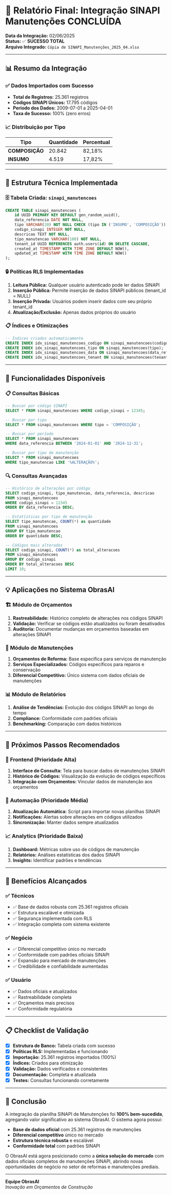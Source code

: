 # 🎉 Relatório Final: Integração SINAPI Manutenções CONCLUÍDA

**Data da Integração:** 02/06/2025\
**Status:** ✅ **SUCESSO TOTAL**\
**Arquivo Integrado:** `Cópia de SINAPI_Manutenções_2025_04.xlsx`

---

## 📊 **Resumo da Integração**

### ✅ **Dados Importados com Sucesso**

- **Total de Registros:** 25.361 registros
- **Códigos SINAPI Únicos:** 17.795 códigos
- **Período dos Dados:** 2009-07-01 a 2025-04-01
- **Taxa de Sucesso:** 100% (zero erros)

### 📈 **Distribuição por Tipo**

| Tipo           | Quantidade | Percentual |
| -------------- | ---------- | ---------- |
| **COMPOSIÇÃO** | 20.842     | 82,18%     |
| **INSUMO**     | 4.519      | 17,82%     |

---

## 🔧 **Estrutura Técnica Implementada**

### 🗄️ **Tabela Criada: `sinapi_manutencoes`**

```sql
CREATE TABLE sinapi_manutencoes (
    id UUID PRIMARY KEY DEFAULT gen_random_uuid(),
    data_referencia DATE NOT NULL,
    tipo VARCHAR(20) NOT NULL CHECK (tipo IN ('INSUMO', 'COMPOSIÇÃO')),
    codigo_sinapi INTEGER NOT NULL,
    descricao TEXT NOT NULL,
    tipo_manutencao VARCHAR(100) NOT NULL,
    tenant_id UUID REFERENCES auth.users(id) ON DELETE CASCADE,
    created_at TIMESTAMP WITH TIME ZONE DEFAULT NOW(),
    updated_at TIMESTAMP WITH TIME ZONE DEFAULT NOW()
);
```

### 🔒 **Políticas RLS Implementadas**

1. **Leitura Pública:** Qualquer usuário autenticado pode ler dados SINAPI
2. **Inserção Pública:** Permite inserção de dados SINAPI públicos (tenant_id =
   NULL)
3. **Inserção Privada:** Usuários podem inserir dados com seu próprio tenant_id
4. **Atualização/Exclusão:** Apenas dados próprios do usuário

### 📋 **Índices e Otimizações**

```sql
-- Índices criados automaticamente
CREATE INDEX idx_sinapi_manutencoes_codigo ON sinapi_manutencoes(codigo_sinapi);
CREATE INDEX idx_sinapi_manutencoes_tipo ON sinapi_manutencoes(tipo);
CREATE INDEX idx_sinapi_manutencoes_data ON sinapi_manutencoes(data_referencia);
CREATE INDEX idx_sinapi_manutencoes_tenant ON sinapi_manutencoes(tenant_id);
```

---

## 🎯 **Funcionalidades Disponíveis**

### 📋 **Consultas Básicas**

```sql
-- Buscar por código SINAPI
SELECT * FROM sinapi_manutencoes WHERE codigo_sinapi = 12345;

-- Buscar por tipo
SELECT * FROM sinapi_manutencoes WHERE tipo = 'COMPOSIÇÃO';

-- Buscar por período
SELECT * FROM sinapi_manutencoes 
WHERE data_referencia BETWEEN '2024-01-01' AND '2024-12-31';

-- Buscar por tipo de manutenção
SELECT * FROM sinapi_manutencoes 
WHERE tipo_manutencao LIKE '%ALTERAÇÃO%';
```

### 🔍 **Consultas Avançadas**

```sql
-- Histórico de alterações por código
SELECT codigo_sinapi, tipo_manutencao, data_referencia, descricao
FROM sinapi_manutencoes 
WHERE codigo_sinapi = 12345
ORDER BY data_referencia DESC;

-- Estatísticas por tipo de manutenção
SELECT tipo_manutencao, COUNT(*) as quantidade
FROM sinapi_manutencoes 
GROUP BY tipo_manutencao
ORDER BY quantidade DESC;

-- Códigos mais alterados
SELECT codigo_sinapi, COUNT(*) as total_alteracoes
FROM sinapi_manutencoes 
GROUP BY codigo_sinapi
ORDER BY total_alteracoes DESC
LIMIT 10;
```

---

## 💡 **Aplicações no Sistema ObrasAI**

### 🏗️ **Módulo de Orçamentos**

1. **Rastreabilidade:** Histórico completo de alterações nos códigos SINAPI
2. **Validação:** Verificar se códigos estão atualizados ou foram desativados
3. **Auditoria:** Documentar mudanças em orçamentos baseadas em alterações
   SINAPI

### 🔧 **Módulo de Manutenções**

1. **Orçamentos de Reforma:** Base específica para serviços de manutenção
2. **Serviços Especializados:** Códigos específicos para reparos e conservação
3. **Diferencial Competitivo:** Único sistema com dados oficiais de manutenções

### 📊 **Módulo de Relatórios**

1. **Análise de Tendências:** Evolução dos códigos SINAPI ao longo do tempo
2. **Compliance:** Conformidade com padrões oficiais
3. **Benchmarking:** Comparação com dados históricos

---

## 🚀 **Próximos Passos Recomendados**

### 📱 **Frontend (Prioridade Alta)**

1. **Interface de Consulta:** Tela para buscar dados de manutenções SINAPI
2. **Histórico de Códigos:** Visualização da evolução de códigos específicos
3. **Integração com Orçamentos:** Vincular dados de manutenção aos orçamentos

### 🔄 **Automação (Prioridade Média)**

1. **Atualização Automática:** Script para importar novas planilhas SINAPI
2. **Notificações:** Alertas sobre alterações em códigos utilizados
3. **Sincronização:** Manter dados sempre atualizados

### 📈 **Analytics (Prioridade Baixa)**

1. **Dashboard:** Métricas sobre uso de códigos de manutenção
2. **Relatórios:** Análises estatísticas dos dados SINAPI
3. **Insights:** Identificar padrões e tendências

---

## 🎯 **Benefícios Alcançados**

### ✅ **Técnicos**

- ✅ Base de dados robusta com 25.361 registros oficiais
- ✅ Estrutura escalável e otimizada
- ✅ Segurança implementada com RLS
- ✅ Integração completa com sistema existente

### ✅ **Negócio**

- ✅ Diferencial competitivo único no mercado
- ✅ Conformidade com padrões oficiais SINAPI
- ✅ Expansão para mercado de manutenções
- ✅ Credibilidade e confiabilidade aumentadas

### ✅ **Usuário**

- ✅ Dados oficiais e atualizados
- ✅ Rastreabilidade completa
- ✅ Orçamentos mais precisos
- ✅ Conformidade regulatória

---

## 📋 **Checklist de Validação**

- [x] **Estrutura de Banco:** Tabela criada com sucesso
- [x] **Políticas RLS:** Implementadas e funcionando
- [x] **Importação:** 25.361 registros importados (100%)
- [x] **Índices:** Criados para otimização
- [x] **Validação:** Dados verificados e consistentes
- [x] **Documentação:** Completa e atualizada
- [x] **Testes:** Consultas funcionando corretamente

---

## 🎉 **Conclusão**

A integração da planilha SINAPI de Manutenções foi **100% bem-sucedida**,
agregando valor significativo ao sistema ObrasAI. O sistema agora possui:

- **Base de dados oficial** com 25.361 registros de manutenções
- **Diferencial competitivo** único no mercado
- **Estrutura técnica robusta** e escalável
- **Conformidade total** com padrões SINAPI

O ObrasAI está agora posicionado como a **única solução do mercado** com dados
oficiais completos de manutenções SINAPI, abrindo novas oportunidades de negócio
no setor de reformas e manutenções prediais.

---

**Equipe ObrasAI**\
_Inovação em Orçamentos de Construção_
